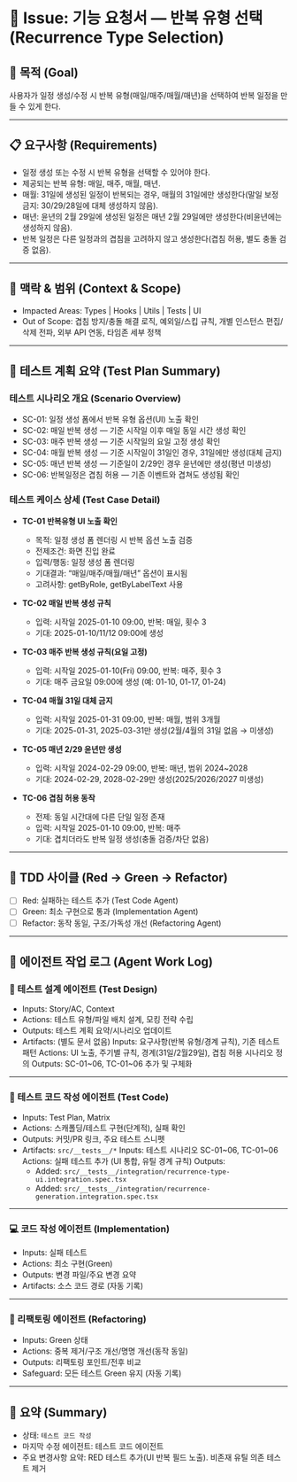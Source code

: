 # 🧭 Issue: 기능 요청서 — 반복 유형 선택 (Recurrence Type Selection)

## 🎯 목적 (Goal)

사용자가 일정 생성/수정 시 반복 유형(매일/매주/매월/매년)을 선택하여 반복 일정을 만들 수 있게 한다.

---

## 📋 요구사항 (Requirements)

- 일정 생성 또는 수정 시 반복 유형을 선택할 수 있어야 한다.
- 제공되는 반복 유형: 매일, 매주, 매월, 매년.
- 매월: 31일에 생성된 일정이 반복되는 경우, 매월의 31일에만 생성한다(말일 보정 금지: 30/29/28일에 대체 생성하지 않음).
- 매년: 윤년의 2월 29일에 생성된 일정은 매년 2월 29일에만 생성한다(비윤년에는 생성하지 않음).
- 반복 일정은 다른 일정과의 겹침을 고려하지 않고 생성한다(겹침 허용, 별도 충돌 검증 없음).

---

## 🧩 맥락 & 범위 (Context & Scope)

- Impacted Areas: Types | Hooks | Utils | Tests | UI
- Out of Scope: 겹침 방지/충돌 해결 로직, 예외일/스킵 규칙, 개별 인스턴스 편집/삭제 전파, 외부 API 연동, 타임존 세부 정책

---

## 🧪 테스트 계획 요약 (Test Plan Summary)

### 테스트 시나리오 개요 (Scenario Overview)

- SC-01: 일정 생성 폼에서 반복 유형 옵션(UI) 노출 확인
- SC-02: 매일 반복 생성 — 기준 시작일 이후 매일 동일 시간 생성 확인
- SC-03: 매주 반복 생성 — 기준 시작일의 요일 고정 생성 확인
- SC-04: 매월 반복 생성 — 기준 시작일이 31일인 경우, 31일에만 생성(대체 금지)
- SC-05: 매년 반복 생성 — 기준일이 2/29인 경우 윤년에만 생성(평년 미생성)
- SC-06: 반복일정은 겹침 허용 — 기존 이벤트와 겹쳐도 생성됨 확인

### 테스트 케이스 상세 (Test Case Detail)

- **TC-01 반복유형 UI 노출 확인**

  - 목적: 일정 생성 폼 렌더링 시 반복 옵션 노출 검증
  - 전제조건: 화면 진입 완료
  - 입력/행동: 일정 생성 폼 렌더링
  - 기대결과: “매일/매주/매월/매년” 옵션이 표시됨
  - 고려사항: getByRole, getByLabelText 사용

- **TC-02 매일 반복 생성 규칙**

  - 입력: 시작일 2025-01-10 09:00, 반복: 매일, 횟수 3
  - 기대: 2025-01-10/11/12 09:00에 생성

- **TC-03 매주 반복 생성 규칙(요일 고정)**

  - 입력: 시작일 2025-01-10(Fri) 09:00, 반복: 매주, 횟수 3
  - 기대: 매주 금요일 09:00에 생성 (예: 01-10, 01-17, 01-24)

- **TC-04 매월 31일 대체 금지**

  - 입력: 시작일 2025-01-31 09:00, 반복: 매월, 범위 3개월
  - 기대: 2025-01-31, 2025-03-31만 생성(2월/4월의 31일 없음 → 미생성)

- **TC-05 매년 2/29 윤년만 생성**

  - 입력: 시작일 2024-02-29 09:00, 반복: 매년, 범위 2024~2028
  - 기대: 2024-02-29, 2028-02-29만 생성(2025/2026/2027 미생성)

- **TC-06 겹침 허용 동작**
  - 전제: 동일 시간대에 다른 단일 일정 존재
  - 입력: 시작일 2025-01-10 09:00, 반복: 매주
  - 기대: 겹치더라도 반복 일정 생성(충돌 검증/차단 없음)

---

## 🔁 TDD 사이클 (Red → Green → Refactor)

- [ ] Red: 실패하는 테스트 추가 (Test Code Agent)
- [ ] Green: 최소 구현으로 통과 (Implementation Agent)
- [ ] Refactor: 동작 동일, 구조/가독성 개선 (Refactoring Agent)

---

## 🧠 에이전트 작업 로그 (Agent Work Log)

### 🧩 테스트 설계 에이전트 (Test Design)

- Inputs: Story/AC, Context
- Actions: 테스트 유형/파일 배치 설계, 모킹 전략 수립
- Outputs: 테스트 계획 요약/시나리오 업데이트
- Artifacts: (별도 문서 없음)
  <!-- TEST_DESIGN_START -->
  Inputs: 요구사항(반복 유형/경계 규칙), 기존 테스트 패턴
  Actions: UI 노출, 주기별 규칙, 경계(31일/2월29일), 겹침 허용 시나리오 정의
  Outputs: SC-01~06, TC-01~06 추가 및 구체화
  <!-- TEST_DESIGN_END -->

---

### 🧪 테스트 코드 작성 에이전트 (Test Code)

- Inputs: Test Plan, Matrix
- Actions: 스캐폴딩/테스트 구현(단계적), 실패 확인
- Outputs: 커밋/PR 링크, 주요 테스트 스니펫
- Artifacts: `src/__tests__/*`
  <!-- TEST_CODE_START -->
  Inputs: 테스트 시나리오 SC-01~06, TC-01~06
  Actions: 실패 테스트 추가 (UI 통합, 유틸 경계 규칙)
  Outputs:
  - Added: `src/__tests__/integration/recurrence-type-ui.integration.spec.tsx`
  - Added: `src/__tests__/integration/recurrence-generation.integration.spec.tsx`
  <!-- TEST_CODE_END -->

---

### 💻 코드 작성 에이전트 (Implementation)

- Inputs: 실패 테스트
- Actions: 최소 구현(Green)
- Outputs: 변경 파일/주요 변경 요약
- Artifacts: 소스 코드 경로
  <!-- IMPLEMENTATION_START -->
  (자동 기록)
  <!-- IMPLEMENTATION_END -->

---

### 🔧 리팩토링 에이전트 (Refactoring)

- Inputs: Green 상태
- Actions: 중복 제거/구조 개선/명명 개선(동작 동일)
- Outputs: 리팩토링 포인트/전후 비교
- Safeguard: 모든 테스트 Green 유지
  <!-- REFACTORING_START -->
  (자동 기록)
  <!-- REFACTORING_END -->

---

## 🧾 요약 (Summary)

- 상태: `테스트 코드 작성`
- 마지막 수정 에이전트: 테스트 코드 에이전트
- 주요 변경사항 요약: RED 테스트 추가(UI 반복 필드 노출). 비존재 유틸 의존 테스트 제거
